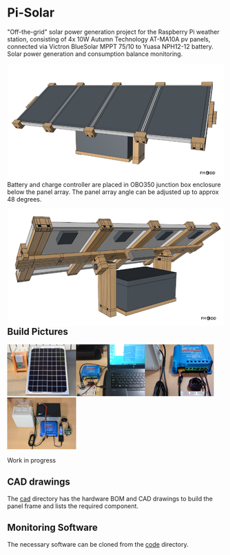 # Pi-Solar

"Off-the-grid" solar power generation project for the Raspberry Pi weather station, consisting of 4x 10W Autumn Technology AT-MA10A pv panels, connected via Victron BlueSolar MPPT 75/10 to Yuasa NPH12-12 battery. Solar power generation and consumption balance monitoring.

<img align="left" src="cad/pi-solar panel-frame front v11.png">

Battery and charge controller are placed in OBO350 junction box enclosure below the panel array. The panel array angle can be adjusted up to approx 48 degrees.

<img align="left" src="cad/pi-solar panel frame back v11.png">

## Build Pictures

<img src="images/pi-solar testpanel 10w.jpg" height="120px" width="160px"><img src="images/pi-solar firmware upgrade.jpg" height="120px" width="160px"><img src="images/pi-solar serial connect1.jpg" height="120px" width="160px"><img src="images/pi-solar test setup1.jpg" height="120px" width="160px">
 
Work in progress

## CAD drawings

The <a href="cad">cad</a> directory has the hardware BOM and CAD drawings to build the panel frame and lists the required component.

## Monitoring Software

The necessary software can be cloned from the <a href="code">code</a> directory.
